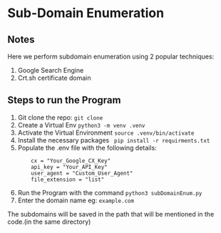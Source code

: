 # Sub-Domain Enumeration

## Notes
 Here we perform subdomain enumeration using 2 popular techniques:
 1. Google Search Engine
 2. Crt.sh certificate domain

## Steps to run the Program
1. Git clone the repo: `` git clone ``
2. Create a Virtual Env `` python3 -m venv .venv ``
3. Activate the Virtual Environment `` source .venv/bin/activate ``
4. Install the necessary packages `` pip install -r requirments.txt``
5. Populate the .env file with the following details:
    ```  
        cx = "Your_Google_CX_Key"
        api_key = "Your_API_Key"
        user_agent = "Custom_User_Agent"
        file_extension = "list"
    ```
6. Run the Program with the command `` python3 subDomainEnum.py ``
7. Enter the domain name eg: ``example.com``

The subdomains will be saved in the path that will be mentioned in the code.(in the same directory)
